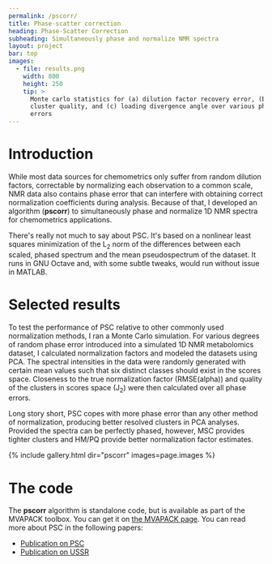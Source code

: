 ```yaml
---
permalink: /pscorr/
title: Phase-scatter correction
heading: Phase-Scatter Correction
subheading: Simultaneously phase and normalize NMR spectra
layout: project
bar: top
images:
  - file: results.png
    width: 800
    height: 250
    tip: >
      Monte carlo statistics for (a) dilution factor recovery error, (b) PCA
      cluster quality, and (c) loading divergence angle over various phase
      errors
---
```


# Introduction

While most data sources for chemometrics only suffer from random dilution
factors, correctable by normalizing each observation to a common scale, NMR
data also contains phase error that can interfere with obtaining correct
normalization coefficients during analysis. Because of that, I developed an
algorithm (**pscorr**) to simultaneously phase and normalize 1D NMR spectra
for chemometrics applications.

There's really not much to say about PSC. It's based on a nonlinear least
squares minimization of the L<sub>2</sub> norm of the differences between
each scaled, phased spectrum and the mean pseudospectrum of the dataset. It
runs in GNU Octave and, with some subtle tweaks, would run without issue in
MATLAB.

# Selected results

To test the performance of PSC relative to other commonly used normalization
methods, I ran a Monte Carlo simulation. For various degrees of random phase
error introduced into a simulated 1D NMR metabolomics dataset, I calculated
normalization factors and modeled the datasets using PCA. The spectral
intensities in the data were randomly generated with certain mean values
such that six distinct classes should exist in the scores space. Closeness
to the true normalization factor (RMSE(alpha)) and quality of the clusters
in scores space (J<sub>2</sub>) were then calculated over all phase errors.

Long story short, PSC copes with more phase error than any other method of
normalization, producing better resolved clusters in PCA analyses. Provided
the spectra can be perfectly phased, however, MSC provides tighter clusters
and HM/PQ provide better normalization factor estimates.

{% include gallery.html dir="pscorr" images=page.images %}

# The code

The **pscorr** algorithm is standalone code, but is available as part of the
MVAPACK toolbox. You can get it on [the MVAPACK page]({{site.url}}/mvapack).
You can read more about PSC in the following papers:

 * [Publication on PSC]({{site.db}}pscorr/bworley-2014.pdf)
 * [Publication on USSR]({{site.db}}pscorr/bworley-2015.pdf)

